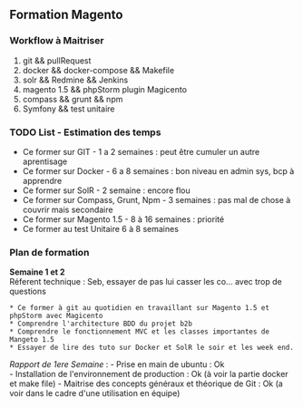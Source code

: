 ## Formation Magento


### Workflow à Maitriser

1. git && pullRequest     
2. docker && docker-compose && Makefile     
3. solr && Redmine && Jenkins     
4. magento 1.5 && phpStorm plugin Magicento      
5. compass && grunt && npm     
6. Symfony && test unitaire     



###  TODO List - Estimation des temps
    
- Ce former sur GIT  -  1 a 2 semaines : peut être cumuler un autre aprentisage    
- Ce former sur Docker  - 6 a 8 semaines : bon niveau en admin sys, bcp à apprendre    
- Ce former sur SolR - 2 semaine : encore flou    
- Ce former sur Compass, Grunt, Npm - 3 semaines : pas mal de chose à couvrir mais secondaire     
- Ce former sur Magento 1.5 - 8 à 16 semaines : priorité     
- Ce former au test Unitaire  6 à 8 semaines     


### Plan de formation


__Semaine 1 et 2__        
Réferent technique : Seb, essayer de pas lui casser les co... avec trop de questions    

	* Ce former à git au quotidien en travaillant sur Magento 1.5 et phpStorm avec Magicento    
	* Comprendre l'architecture BDD du projet b2b    
	* Comprendre le fonctionnement MVC et les classes importantes de Mangeto 1.5    
	* Essayer de lire des tuto sur Docker et SolR le soir et les week end.     


_Rapport de 1ere Semaine_ : 
	- Prise en main de ubuntu : Ok    
        - Installation de l'environnement de production : Ok (à voir la partie docker et make file)
	- Maitrise des concepts généraux et théorique de Git : Ok (a voir dans le cadre d'une utilisation en équipe)
